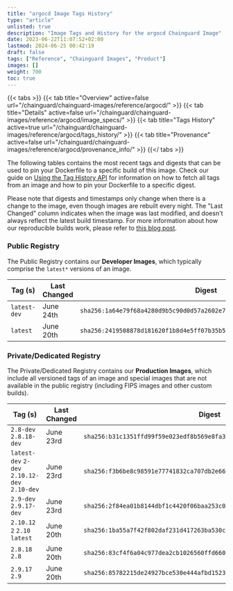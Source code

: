 ```yaml
---
title: "argocd Image Tags History"
type: "article"
unlisted: true
description: "Image Tags and History for the argocd Chainguard Image"
date: 2023-06-22T11:07:52+02:00
lastmod: 2024-06-25 00:42:19
draft: false
tags: ["Reference", "Chainguard Images", "Product"]
images: []
weight: 700
toc: true
---
```


{{< tabs >}}
{{< tab title="Overview" active=false url="/chainguard/chainguard-images/reference/argocd/" >}}
{{< tab title="Details" active=false url="/chainguard/chainguard-images/reference/argocd/image_specs/" >}}
{{< tab title="Tags History" active=true url="/chainguard/chainguard-images/reference/argocd/tags_history/" >}}
{{< tab title="Provenance" active=false url="/chainguard/chainguard-images/reference/argocd/provenance_info/" >}}
{{</ tabs >}}

The following tables contains the most recent tags and digests that can be used to pin your Dockerfile to a specific build of this image. Check our guide on [Using the Tag History API](/chainguard/chainguard-images/using-the-tag-history-api/) for information on how to fetch all tags from an image and how to pin your Dockerfile to a specific digest.

Please note that digests and timestamps only change when there is a change to the image, even though images are rebuilt every night. The "Last Changed" column indicates when the image was last modified, and doesn't always reflect the latest build timestamp. For more information about how our reproducible builds work, please refer to [this blog post](https://www.chainguard.dev/unchained/reproducing-chainguards-reproducible-image-builds).

### Public Registry
The Public Registry contains our **Developer Images**, which typically comprise the `latest*` versions of an image.

| Tag (s)       | Last Changed | Digest                                                                    |
|---------------|--------------|---------------------------------------------------------------------------|
|  `latest-dev` | June 24th    | `sha256:1a64e79f68a4280d9b5c90d0d57a2602e798e6d194bf3f2c491e18cd0c61ac9b` |
|  `latest`     | June 20th    | `sha256:2419508878d181620f1b8d4e5ff07b35b5c1592146815900624ec5f6fa3e1cf1` |


### Private/Dedicated Registry
The Private/Dedicated Registry contains our **Production Images**, which include all versioned tags of an image and special images that are not available in the public registry (including FIPS images and other custom builds).

| Tag (s)                                        | Last Changed | Digest                                                                    |
|------------------------------------------------|--------------|---------------------------------------------------------------------------|
|  `2.8-dev` `2.8.18-dev`                        | June 23rd    | `sha256:b31c1351ffd99f59e023edf8b569e8fa39ed52d7d6fee38272430f48d3a8d215` |
|  `latest-dev` `2-dev` `2.10.12-dev` `2.10-dev` | June 23rd    | `sha256:f3b6be8c98591e77741832ca707db2e66e8a83aa08a6024a8ae9ec37fa44ac94` |
|  `2.9-dev` `2.9.17-dev`                        | June 23rd    | `sha256:2f84ea01b8144dbf1c4420f06baa253c0ff6eb1bb1452f3d97aca5dfcec4b533` |
|  `2.10.12` `2` `2.10` `latest`                 | June 20th    | `sha256:1ba55a7f42f802daf231d417263ba530c4191525746ce6cdb2a5bb393d59dca3` |
|  `2.8.18` `2.8`                                | June 20th    | `sha256:83cf4f6a04c977dea2cb1026560ffd6609c38015ab2318957481c1af0ecee724` |
|  `2.9.17` `2.9`                                | June 20th    | `sha256:85782215de24927bce530e444afbd15239fb5354b65fa632d285c710f6d30b89` |

